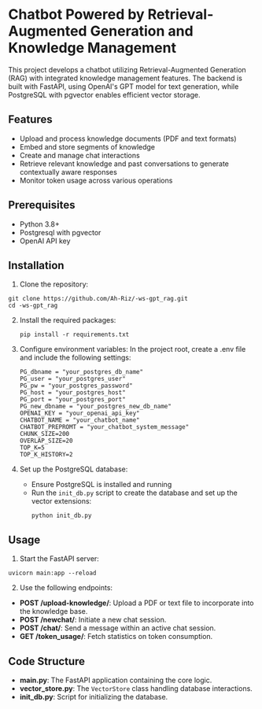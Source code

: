 # Chatbot Powered by Retrieval-Augmented Generation and Knowledge Management

This project develops a chatbot utilizing Retrieval-Augmented Generation (RAG) with integrated knowledge management features. The backend is built with FastAPI, using OpenAI's GPT model for text generation, while PostgreSQL with pgvector enables efficient vector storage.

## Features

- Upload and process knowledge documents (PDF and text formats)
- Embed and store segments of knowledge
- Create and manage chat interactions
- Retrieve relevant knowledge and past conversations to generate contextually aware responses
- Monitor token usage across various operations

## Prerequisites

- Python 3.8+
- Postgresql with pgvector
- OpenAI API key

## Installation

1. Clone the repository:
  ```
  git clone https://github.com/Ah-Riz/-ws-gpt_rag.git
  cd -ws-gpt_rag
  ```

2. Install the required packages:
   ```
   pip install -r requirements.txt
   ```

3. Configure environment variables:
   In the project root, create a .env file and include the following settings:
   ```
   PG_dbname = "your_postgres_db_name"
   PG_user = "your_postgres_user"
   PG_pw = "your_postgres_password"
   PG_host = "your_postgres_host"
   PG_port = "your_postgres_port"
   PG_new_dbname = "your_postgres_new_db_name"
   OPENAI_KEY = "your_openai_api_key"
   CHATBOT_NAME = "your_chatbot_name"
   CHATBOT_PREPROMT = "your_chatbot_system_message"
   CHUNK_SIZE=200
   OVERLAP_SIZE=20
   TOP_K=5
   TOP_K_HISTORY=2
   ```

4. Set up the PostgreSQL database:
   - Ensure PostgreSQL is installed and running
   - Run the `init_db.py` script to create the database and set up the vector extensions:
     ```
     python init_db.py
     ```

## Usage

1. Start the FastAPI server:
```
uvicorn main:app --reload
```

2. Use the following endpoints:
- **POST /upload-knowledge/**: Upload a PDF or text file to incorporate into the knowledge base.
- **POST /newchat/**: Initiate a new chat session.
- **POST /chat/**: Send a message within an active chat session.
- **GET /token_usage/**: Fetch statistics on token consumption.

## Code Structure 
- **main.py**: The FastAPI application containing the core logic.
- **vector_store.py**: The `VectorStore` class handling database interactions.
- **init_db.py**: Script for initializing the database.

